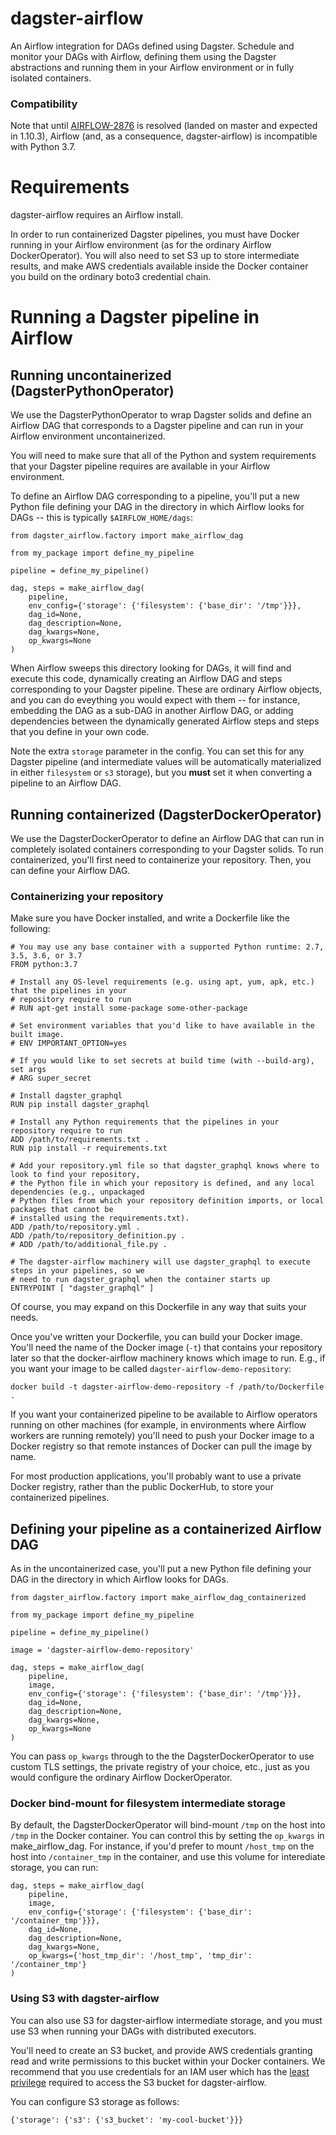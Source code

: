 # dagster-airflow

An Airflow integration for DAGs defined using Dagster. Schedule and monitor your DAGs with Airflow,
defining them using the Dagster abstractions and running them in your Airflow environment or in
fully isolated containers.

### Compatibility

Note that until [AIRFLOW-2876](https://github.com/apache/airflow/pull/3723) is resolved (landed on
master and expected in 1.10.3), Airflow (and, as a consequence, dagster-airflow) is incompatible
with Python 3.7.

# Requirements

dagster-airflow requires an Airflow install.

In order to run containerized Dagster pipelines, you must have Docker running in your Airflow
environment (as for the ordinary Airflow DockerOperator). You will also need to set S3 up to store
intermediate results, and make AWS credentials available inside the Docker container you build on
the ordinary boto3 credential chain.

# Running a Dagster pipeline in Airflow

## Running uncontainerized (DagsterPythonOperator)

We use the DagsterPythonOperator to wrap Dagster solids and define an Airflow DAG that corresponds
to a Dagster pipeline and can run in your Airflow environment uncontainerized.

You will need to make sure that all of the Python and system requirements that your Dagster pipeline
requires are available in your Airflow environment.

To define an Airflow DAG corresponding to a pipeline, you'll put a new Python file defining your DAG
in the directory in which Airflow looks for DAGs -- this is typically `$AIRFLOW_HOME/dags`:

    from dagster_airflow.factory import make_airflow_dag

    from my_package import define_my_pipeline

    pipeline = define_my_pipeline()

    dag, steps = make_airflow_dag(
        pipeline,
        env_config={'storage': {'filesystem': {'base_dir': '/tmp'}}},
        dag_id=None,
        dag_description=None,
        dag_kwargs=None,
        op_kwargs=None
    )

When Airflow sweeps this directory looking for DAGs, it will find and execute this code, dynamically
creating an Airflow DAG and steps corresponding to your Dagster pipeline. These are ordinary
Airflow objects, and you can do eveything you would expect with them -- for instance, embedding the
DAG as a sub-DAG in another Airflow DAG, or adding dependencies between the dynamically generated
Airflow steps and steps that you define in your own code.

Note the extra `storage` parameter in the config. You can set this for any Dagster pipeline (and
intermediate values will be automatically materialized in either `filesystem` or `s3` storage), but
you **must** set it when converting a pipeline to an Airflow DAG.

## Running containerized (DagsterDockerOperator)

We use the DagsterDockerOperator to define an Airflow DAG that can run in completely isolated
containers corresponding to your Dagster solids. To run containerized, you'll first need to
containerize your repository. Then, you can define your Airflow DAG.

### Containerizing your repository

Make sure you have Docker installed, and write a Dockerfile like the following:

```
# You may use any base container with a supported Python runtime: 2.7, 3.5, 3.6, or 3.7
FROM python:3.7

# Install any OS-level requirements (e.g. using apt, yum, apk, etc.) that the pipelines in your
# repository require to run
# RUN apt-get install some-package some-other-package

# Set environment variables that you'd like to have available in the built image.
# ENV IMPORTANT_OPTION=yes

# If you would like to set secrets at build time (with --build-arg), set args
# ARG super_secret

# Install dagster_graphql
RUN pip install dagster_graphql

# Install any Python requirements that the pipelines in your repository require to run
ADD /path/to/requirements.txt .
RUN pip install -r requirements.txt

# Add your repository.yml file so that dagster_graphql knows where to look to find your repository,
# the Python file in which your repository is defined, and any local dependencies (e.g., unpackaged
# Python files from which your repository definition imports, or local packages that cannot be
# installed using the requirements.txt).
ADD /path/to/repository.yml .
ADD /path/to/repository_definition.py .
# ADD /path/to/additional_file.py .

# The dagster-airflow machinery will use dagster_graphql to execute steps in your pipelines, so we
# need to run dagster_graphql when the container starts up
ENTRYPOINT [ "dagster_graphql" ]
```

Of course, you may expand on this Dockerfile in any way that suits your needs.

Once you've written your Dockerfile, you can build your Docker image. You'll need the name of the
Docker image (`-t`) that contains your repository later so that the docker-airflow machinery knows
which image to run. E.g., if you want your image to be called `dagster-airflow-demo-repository`:

```
docker build -t dagster-airflow-demo-repository -f /path/to/Dockerfile .
```

If you want your containerized pipeline to be available to Airflow operators running on other
machines (for example, in environments where Airflow workers are running remotely) you'll need to
push your Docker image to a Docker registry so that remote instances of Docker can pull the image
by name.

For most production applications, you'll probably want to use a private Docker registry, rather
than the public DockerHub, to store your containerized pipelines.

## Defining your pipeline as a containerized Airflow DAG

As in the uncontainerized case, you'll put a new Python file defining your DAG in the directory in
which Airflow looks for DAGs.

    from dagster_airflow.factory import make_airflow_dag_containerized

    from my_package import define_my_pipeline

    pipeline = define_my_pipeline()

    image = 'dagster-airflow-demo-repository'

    dag, steps = make_airflow_dag(
        pipeline,
        image,
        env_config={'storage': {'filesystem': {'base_dir': '/tmp'}}},
        dag_id=None,
        dag_description=None,
        dag_kwargs=None,
        op_kwargs=None
    )

You can pass `op_kwargs` through to the the DagsterDockerOperator to use custom TLS settings, the
private registry of your choice, etc., just as you would configure the ordinary Airflow
DockerOperator. 

### Docker bind-mount for filesystem intermediate storage

By default, the DagsterDockerOperator will bind-mount `/tmp` on the host into `/tmp` in the Docker
container. You can control this by setting the `op_kwargs` in make_airflow_dag. For instance,
if you'd prefer to mount `/host_tmp` on the host into `/container_tmp` in the container, and
use this volume for interediate storage, you can run:

    dag, steps = make_airflow_dag(
        pipeline,
        image,
        env_config={'storage': {'filesystem': {'base_dir': '/container_tmp'}}},
        dag_id=None,
        dag_description=None,
        dag_kwargs=None,
        op_kwargs={'host_tmp_dir': '/host_tmp', 'tmp_dir': '/container_tmp'}
    )


### Using S3 with dagster-airflow

You can also use S3 for dagster-airflow intermediate storage, and you must use S3 when running
your DAGs with distributed executors.

You'll need to create an S3 bucket, and provide AWS credentials granting read and write permissions
to this bucket within your Docker containers. We recommend that you use credentials for an IAM user
which has the [least privilege](https://docs.aws.amazon.com/IAM/latest/UserGuide/best-practices.html#grant-least-privilege)
required to access the S3 bucket for dagster-airflow.

You can configure S3 storage as follows:

    {'storage': {'s3': {'s3_bucket': 'my-cool-bucket'}}}

<!-- FIXME give an example with a Sensor and a SubDAG ### Customizing your DAG

Once you've scaffolded your DAG, you can make changes as your business logic requires to take
advantage of Airflow functionality that is external to the logical structure of your pipelines.

FIXME discuss SubDAGs and structure.

For instance, you may want to add Sensors to your Airflow DAGs to change the way that scheduled
DAG runs interact with their environment, or you may want to manually edit DAG args such as
`start_date` or `email`. -->

<!-- FIXME document new test fixtures
# Testing

Docker must be running for the test suite to pass. -->
